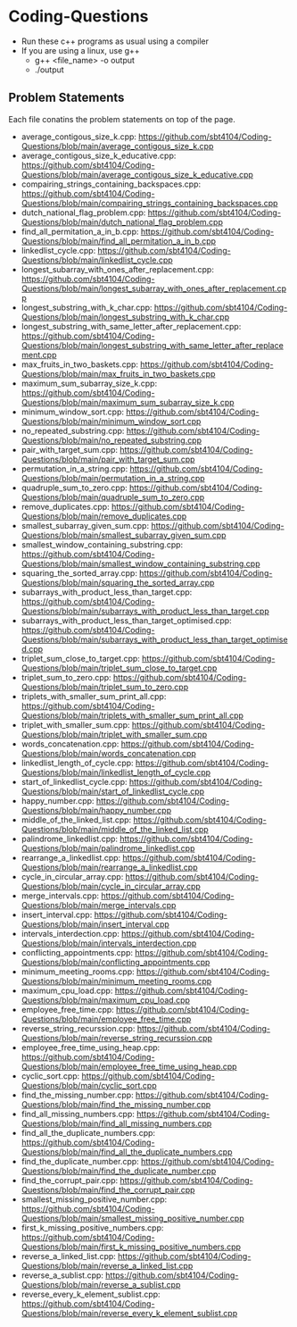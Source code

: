 Coding-Questions
==================

- Run these c++ programs as usual using a compiler
- If you are using a linux, use g++
    - g++ <file_name> -o output
    - ./output

Problem Statements
------------------

Each file conatins the problem statements on top of the page.

- average_contigous_size_k.cpp: https://github.com/sbt4104/Coding-Questions/blob/main/average_contigous_size_k.cpp
- average_contigous_size_k_educative.cpp: https://github.com/sbt4104/Coding-Questions/blob/main/average_contigous_size_k_educative.cpp
- compairing_strings_containing_backspaces.cpp: https://github.com/sbt4104/Coding-Questions/blob/main/compairing_strings_containing_backspaces.cpp
- dutch_national_flag_problem.cpp: https://github.com/sbt4104/Coding-Questions/blob/main/dutch_national_flag_problem.cpp
- find_all_permitation_a_in_b.cpp: https://github.com/sbt4104/Coding-Questions/blob/main/find_all_permitation_a_in_b.cpp
- linkedlist_cycle.cpp: https://github.com/sbt4104/Coding-Questions/blob/main/linkedlist_cycle.cpp
- longest_subarray_with_ones_after_replacement.cpp: https://github.com/sbt4104/Coding-Questions/blob/main/longest_subarray_with_ones_after_replacement.cpp
- longest_substring_with_k_char.cpp: https://github.com/sbt4104/Coding-Questions/blob/main/longest_substring_with_k_char.cpp
- longest_substring_with_same_letter_after_replacement.cpp: https://github.com/sbt4104/Coding-Questions/blob/main/longest_substring_with_same_letter_after_replacement.cpp
- max_fruits_in_two_baskets.cpp: https://github.com/sbt4104/Coding-Questions/blob/main/max_fruits_in_two_baskets.cpp
- maximum_sum_subarray_size_k.cpp: https://github.com/sbt4104/Coding-Questions/blob/main/maximum_sum_subarray_size_k.cpp
- minimum_window_sort.cpp: https://github.com/sbt4104/Coding-Questions/blob/main/minimum_window_sort.cpp
- no_repeated_substring.cpp: https://github.com/sbt4104/Coding-Questions/blob/main/no_repeated_substring.cpp
- pair_with_target_sum.cpp: https://github.com/sbt4104/Coding-Questions/blob/main/pair_with_target_sum.cpp
- permutation_in_a_string.cpp: https://github.com/sbt4104/Coding-Questions/blob/main/permutation_in_a_string.cpp
- quadruple_sum_to_zero.cpp: https://github.com/sbt4104/Coding-Questions/blob/main/quadruple_sum_to_zero.cpp
- remove_duplicates.cpp: https://github.com/sbt4104/Coding-Questions/blob/main/remove_duplicates.cpp
- smallest_subarray_given_sum.cpp: https://github.com/sbt4104/Coding-Questions/blob/main/smallest_subarray_given_sum.cpp
- smallest_window_containing_substring.cpp: https://github.com/sbt4104/Coding-Questions/blob/main/smallest_window_containing_substring.cpp
- squaring_the_sorted_array.cpp: https://github.com/sbt4104/Coding-Questions/blob/main/squaring_the_sorted_array.cpp
- subarrays_with_product_less_than_target.cpp: https://github.com/sbt4104/Coding-Questions/blob/main/subarrays_with_product_less_than_target.cpp
- subarrays_with_product_less_than_target_optimised.cpp: https://github.com/sbt4104/Coding-Questions/blob/main/subarrays_with_product_less_than_target_optimised.cpp
- triplet_sum_close_to_target.cpp: https://github.com/sbt4104/Coding-Questions/blob/main/triplet_sum_close_to_target.cpp
- triplet_sum_to_zero.cpp: https://github.com/sbt4104/Coding-Questions/blob/main/triplet_sum_to_zero.cpp
- triplets_with_smaller_sum_print_all.cpp: https://github.com/sbt4104/Coding-Questions/blob/main/triplets_with_smaller_sum_print_all.cpp
- triplet_with_smaller_sum.cpp: https://github.com/sbt4104/Coding-Questions/blob/main/triplet_with_smaller_sum.cpp
- words_concatenation.cpp: https://github.com/sbt4104/Coding-Questions/blob/main/words_concatenation.cpp
- linkedlist_length_of_cycle.cpp: https://github.com/sbt4104/Coding-Questions/blob/main/linkedlist_length_of_cycle.cpp
- start_of_linkedlist_cycle.cpp: https://github.com/sbt4104/Coding-Questions/blob/main/start_of_linkedlist_cycle.cpp
- happy_number.cpp: https://github.com/sbt4104/Coding-Questions/blob/main/happy_number.cpp
- middle_of_the_linked_list.cpp: https://github.com/sbt4104/Coding-Questions/blob/main/middle_of_the_linked_list.cpp
- palindrome_linkedlist.cpp: https://github.com/sbt4104/Coding-Questions/blob/main/palindrome_linkedlist.cpp
- rearrange_a_linkedlist.cpp: https://github.com/sbt4104/Coding-Questions/blob/main/rearrange_a_linkedlist.cpp
- cycle_in_circular_array.cpp: https://github.com/sbt4104/Coding-Questions/blob/main/cycle_in_circular_array.cpp 
- merge_intervals.cpp: https://github.com/sbt4104/Coding-Questions/blob/main/merge_intervals.cpp 
- insert_interval.cpp: https://github.com/sbt4104/Coding-Questions/blob/main/insert_interval.cpp 
- intervals_interdection.cpp: https://github.com/sbt4104/Coding-Questions/blob/main/intervals_interdection.cpp 
- conflicting_appointments.cpp: https://github.com/sbt4104/Coding-Questions/blob/main/conflicting_appointments.cpp
- minimum_meeting_rooms.cpp: https://github.com/sbt4104/Coding-Questions/blob/main/minimum_meeting_rooms.cpp
- maximum_cpu_load.cpp: https://github.com/sbt4104/Coding-Questions/blob/main/maximum_cpu_load.cpp
- employee_free_time.cpp: https://github.com/sbt4104/Coding-Questions/blob/main/employee_free_time.cpp
- reverse_string_recurssion.cpp: https://github.com/sbt4104/Coding-Questions/blob/main/reverse_string_recurssion.cpp
- employee_free_time_using_heap.cpp: https://github.com/sbt4104/Coding-Questions/blob/main/employee_free_time_using_heap.cpp
- cyclic_sort.cpp: https://github.com/sbt4104/Coding-Questions/blob/main/cyclic_sort.cpp
- find_the_missing_number.cpp: https://github.com/sbt4104/Coding-Questions/blob/main/find_the_missing_number.cpp
- find_all_missing_numbers.cpp: https://github.com/sbt4104/Coding-Questions/blob/main/find_all_missing_numbers.cpp
- find_all_the_duplicate_numbers.cpp: https://github.com/sbt4104/Coding-Questions/blob/main/find_all_the_duplicate_numbers.cpp
- find_the_duplicate_number.cpp: https://github.com/sbt4104/Coding-Questions/blob/main/find_the_duplicate_number.cpp
- find_the_corrupt_pair.cpp: https://github.com/sbt4104/Coding-Questions/blob/main/find_the_corrupt_pair.cpp
- smallest_missing_positive_number.cpp: https://github.com/sbt4104/Coding-Questions/blob/main/smallest_missing_positive_number.cpp
- first_k_missing_positive_numbers.cpp: https://github.com/sbt4104/Coding-Questions/blob/main/first_k_missing_positive_numbers.cpp
- reverse_a_linked_list.cpp: https://github.com/sbt4104/Coding-Questions/blob/main/reverse_a_linked_list.cpp
- reverse_a_sublist.cpp: https://github.com/sbt4104/Coding-Questions/blob/main/reverse_a_sublist.cpp
- reverse_every_k_element_sublist.cpp: https://github.com/sbt4104/Coding-Questions/blob/main/reverse_every_k_element_sublist.cpp